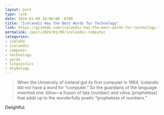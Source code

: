 ```yaml
---
layout: post
type: link
date: 2024-01-09 18:00:00 -0700
title: "Icelandic Has the Best Words for Technology"
link: https://gizmodo.com/icelandic-has-the-best-words-for-technology-1702697272
permalink: /post/2024/01/09/icelandic-computer
categories: 
- iceland
- icelandic
- computer
- technology
- words
- linguistics
- etymology
---
```

<blockquote>When the University of Iceland got its first computer in 1964, Icelandic did not have a word for “computer.” So the guardians of the language invented one: tölva—a fusion of tala (number) and völva (prophetess) that adds up to the wonderfully poetic “prophetess of numbers.”</blockquote>
<p>Delightful.</p>
